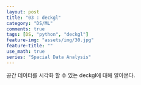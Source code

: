 ```yaml
---
layout: post
title: "03 : deckgl"
category: "DS/ML"
comments: true
tags: [DS, "python", "deckgl"]
feature-img: "assets/img/30.jpg"
feature-title: ""
use_math: true
series: "Spacial Data Analysis"
---
```


공간 데이터를 시각화 할 수 있는 deckgl에 대해 알아본다.

